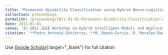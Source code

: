 ```yaml
---
title: "Permanent Disability Classification using Hybrid Neuro-Logistic Regression Models"
collection: proceedings
permalink: /proceeding/2011-01-01-Permanent-Disability-Classification-using-Hybrid-Neuro-Logistic-Regression-Models
date: 2011-01-01
venue: 'In 2011 IEEE Workshop on Hybrid Intelligent Models and Applications (IEEE Symposium Series on Computational Intelligence) (HIMA (SSCI))'
citation: '**Pedro Antonio Gutiérrez, **M. Baena-García, R. Morales-Bueno, César Hervás-Martínez, &quot;Permanent Disability Classification using Hybrid Neuro-Logistic Regression Models.&quot; In 2011 IEEE Workshop on Hybrid Intelligent Models and Applications (IEEE Symposium Series on Computational Intelligence) (HIMA (SSCI)), 2011, pp.46-53.'
---
```

Use [Google Scholar](https://scholar.google.com/scholar?q=Permanent+Disability+Classification+using+Hybrid+Neuro+Logistic+Regression+Models){:target="_blank"} for full citation